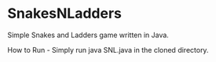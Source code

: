 # SnakesNLadders
Simple Snakes and Ladders game written in Java.

How to Run - 
Simply run java SNL.java in the cloned directory.

